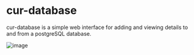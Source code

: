 # cur-database
cur-database is a simple web interface for adding and viewing details to and from a postgreSQL database.

![image](https://github.com/AC17dollars/cur-database/assets/82364981/1e4474fa-db90-4bd3-98e0-05f85ef52ce0)
